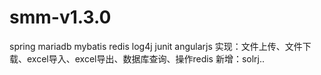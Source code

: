 # smm-v1.3.0
spring mariadb mybatis redis log4j junit
angularjs
实现：文件上传、文件下载、excel导入、excel导出、数据库查询、操作redis
新增：solrj..
